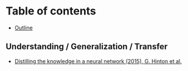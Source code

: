 # Table of contents

* [Outline](README.md)

## Understanding / Generalization / Transfer

* [Distilling the knowledge in a neural network \(2015\), G. Hinton et al.](understanding-generalization-transfer/distilling-the-knowledge-in-a-neural-network-2015-g.-hinton-et-al..md)

